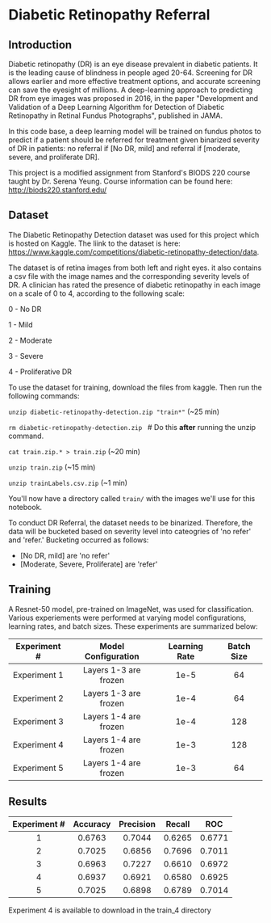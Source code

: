 # Diabetic Retinopathy Referral

## Introduction

Diabetic retinopathy (DR) is an eye disease prevalent in diabetic patients. It is the leading cause of blindness in people aged 20-64. Screening for DR allows earlier and more effective treatment options, and accurate screening can save the eyesight of millions. A deep-learning approach to predicting DR from eye images was proposed in 2016, in the paper "Development and Validation of a Deep Learning Algorithm for Detection of Diabetic Retinopathy in Retinal Fundus Photographs", published in JAMA.

In this code base, a deep learning model will be trained on fundus photos to predict if a patient should be referred for treatment given binarized severity of DR in patients: no referral if [No DR, mild] and referral if [moderate, severe, and proliferate DR].

This project is a modified assignment from Stanford's BIODS 220 course taught by Dr. Serena Yeung. Course information can be found here: http://biods220.stanford.edu/

## Dataset 

The Diabetic Retinopathy Detection dataset was used for this project which is hosted on Kaggle. The liink to the dataset is here: https://www.kaggle.com/competitions/diabetic-retinopathy-detection/data.

The dataset is of retina images from both left and right eyes. it also contains a csv file with the image names and the corresponding severity levels of DR. A clinician has rated the presence of diabetic retinopathy in each image on a scale of 0 to 4, according to the following scale:

0 - No DR

1 - Mild

2 - Moderate

3 - Severe

4 - Proliferative DR

To use the dataset for training, download the files from kaggle. Then run the following commands:

`unzip diabetic-retinopathy-detection.zip "train*"` (~25 min)

`rm diabetic-retinopathy-detection.zip ` # Do this **after** running the unzip command.

`cat train.zip.* > train.zip` (~20 min)

`unzip train.zip` (~15 min)

`unzip trainLabels.csv.zip` (~1 min)

You'll now have a directory called `train/` with the images we'll use for this notebook.

To conduct DR Referral, the dataset needs to be binarized. Therefore, the data will be bucketed based on severity level into cateogries of 'no refer' and 'refer.' Bucketing occurred as follows:
- [No DR, mild] are 'no refer'
- [Moderate, Severe, Proliferate] are 'refer'

## Training

A Resnet-50 model, pre-trained on ImageNet, was used for classification. Various experiements were performed at varying model configurations, learning rates, and batch sizes. These experiments are summarized below:

| Experiment # | Model Configuration | Learning Rate | Batch Size |
| :---:        |       :----:        |  :---: | :---: |
| Experiment 1 | Layers 1-3 are frozen | 1e-5   | 64 |
| Experiment 2 | Layers 1-3 are frozen | 1e-4   | 64 |
| Experiment 3 | Layers 1-4 are frozen | 1e-4   | 128 |
| Experiment 4 | Layers 1-4 are frozen | 1e-3   | 128 |
| Experiment 5 | Layers 1-4 are frozen | 1e-3   | 64 |

## Results

| Experiment # | Accuracy | Precision | Recall | ROC |
|   :---:|  :---:|  :---:|  :---:|   :---:|
|   1|  0.6763|  0.7044| 0.6265|   0.6771|
|   2|  0.7025|  0.6856| 0.7696|   0.7011|
|   3|  0.6963|  0.7227| 0.6610|   0.6972|
|   4|  0.6937|  0.6921| 0.6580|   0.6925|
|   5|  0.7025|  0.6898| 0.6789|   0.7014|

Experiment 4 is available to download in the train_4 directory